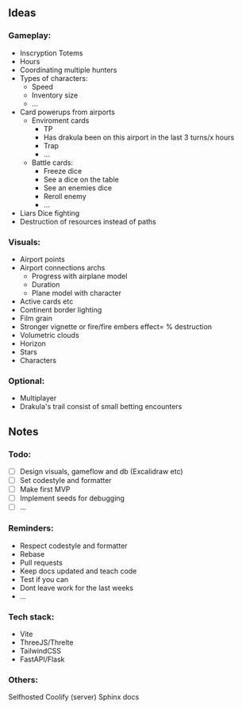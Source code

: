 ## Ideas
### Gameplay:
- Inscryption Totems
- Hours
- Coordinating multiple hunters
- Types of characters:
	- Speed
	- Inventory size
	- ...
- Card powerups from airports
	- Enviroment cards
		- TP
		- Has drakula been on this airport in the last 3 turns/x hours
		- Trap
		- ...
	- Battle cards:
		- Freeze dice
		- See a dice on the table
		- See an enemies dice
		- Reroll enemy
		- ...
- Liars Dice fighting
- Destruction of resources instead of paths

### Visuals:
- Airport points
- Airport connections archs
	- Progress with airplane model
	- Duration
	- Plane model with character
- Active cards etc
- Continent border lighting
- Film grain
- Stronger vignette or fire/fire embers effect= % destruction
- Volumetric clouds
- Horizon
- Stars
- Characters

### Optional:
- Multiplayer
- Drakula's trail consist of small betting encounters

## Notes
### Todo:
- [ ] Design visuals, gameflow and db (Excalidraw etc)
- [ ] Set codestyle and formatter
- [ ] Make first MVP
- [ ] Implement seeds for debugging
- [ ] ...

### Reminders:
- Respect codestyle and formatter
- Rebase
- Pull requests
- Keep docs updated and teach code
- Test if you can
- Dont leave work for the last weeks
- ...

### Tech stack:
- Vite
- ThreeJS/Threlte
- TailwindCSS
- FastAPI/Flask

### Others:
Selfhosted Coolify (server)
Sphinx docs